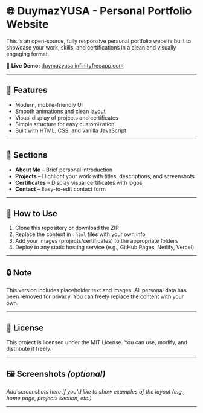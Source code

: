 # 🌐 DuymazYUSA - Personal Portfolio Website

This is an open-source, fully responsive personal portfolio website built to showcase your work, skills, and certifications in a clean and visually engaging format.

🔗 **Live Demo:** [duymazyusa.infinityfreeapp.com](https://duymazyusa.infinityfreeapp.com/?i=2)

---

## 🎨 Features

- Modern, mobile-friendly UI  
- Smooth animations and clean layout  
- Visual display of projects and certificates  
- Simple structure for easy customization  
- Built with HTML, CSS, and vanilla JavaScript

---

## 📁 Sections

- **About Me** – Brief personal introduction  
- **Projects** – Highlight your work with titles, descriptions, and screenshots  
- **Certificates** – Display visual certificates with logos  
- **Contact** – Easy-to-edit contact form  

---

## 🚀 How to Use

1. Clone this repository or download the ZIP  
2. Replace the content in `.html` files with your own info  
3. Add your images (projects/certificates) to the appropriate folders  
4. Deploy to any static hosting service (e.g., GitHub Pages, Netlify, Vercel)

---

## 🔒 Note

This version includes placeholder text and images. All personal data has been removed for privacy. You can freely replace the content with your own.

---

## 📄 License

This project is licensed under the MIT License. You can use, modify, and distribute it freely.

---

## 🖼️ Screenshots *(optional)*

_Add screenshots here if you'd like to show examples of the layout (e.g., home page, projects section, etc.)_

---

